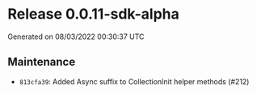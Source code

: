 # Release 0.0.11-sdk-alpha


Generated on 08/03/2022 00:30:37 UTC

## Maintenance
 - `813cfa39`:  Added Async suffix to CollectionInit helper methods (#212)
